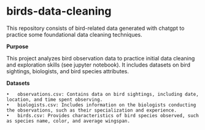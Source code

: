 # birds-data-cleaning
This repository consists of bird-related data generated with chatgpt to practice some foundational data cleaning techniques. 


**Purpose**

This project analyzes bird observation data to practice initial data cleaning and exploration skills (see jupyter notebook). It includes datasets on bird sightings, biologists, and bird species attributes. 


**Datasets**

	•	observations.csv: Contains data on bird sightings, including date, location, and time spent observing.
	•	biologists.csv: Includes information on the biologists conducting the observations, such as their specialization and experience.
	•	birds.csv: Provides characteristics of bird species observed, such as species name, color, and average wingspan.
